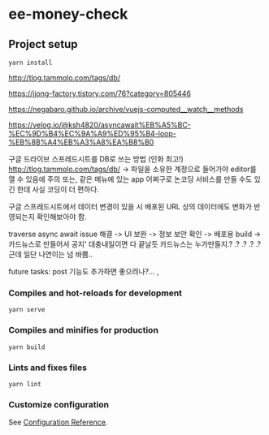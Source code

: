 # ee-money-check

## Project setup
```
yarn install
```
http://tlog.tammolo.com/tags/db/

https://jjong-factory.tistory.com/76?category=805446

https://negabaro.github.io/archive/vuejs-computed__watch__methods

https://velog.io/@ksh4820/asyncawait%EB%A5%BC-%EC%9D%B4%EC%9A%A9%ED%95%B4-loop-%EB%8B%A4%EB%A3%A8%EA%B8%B0

구글 드라이브 스프레드시트를 DB로 쓰는 방법 (인화 최고!)
http://tlog.tammolo.com/tags/db/ 
-> 파일을 소유한 계정으로 들어가야 editor를 열 수 있음에 주의
또는, 같은 메뉴에 있는 app 어쩌구로 논코딩 서비스를 만들 수도 있긴 한데 사실 코딩이 더 편하다.

구글 스프레드시트에서 데이터 변경이 있을 시 배포된 URL 상의 데이터에도 변화가 반영되는지 확인해보아야 함.

traverse async await issue 해결 -> UI 보완 -> 정보 보안 확인 -> 배포용 build -> 카드뉴스로 만들어서 공지' 대충내일이면 다 끝날듯
카드뉴스는 누가만들지.? .? .? .? .? 근데 일단 나연이는 넘 바쁨..

future tasks: post 기능도 추가하면 좋으려나?... , 
### Compiles and hot-reloads for development
```
yarn serve
```

### Compiles and minifies for production
```
yarn build
```

### Lints and fixes files
```
yarn lint
```

### Customize configuration
See [Configuration Reference](https://cli.vuejs.org/config/).
